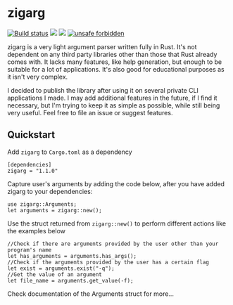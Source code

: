 # zigarg

[![Build status](https://travis-ci.com/aldrinzigmundv/zigarg.svg?branch=master)](https://app.travis-ci.com/github/aldrinzigmundv/zigarg) [![](https://img.shields.io/crates/v/zigarg.svg)](https://crates.io/crates/zigarg) [![](https://docs.rs/zigarg/badge.svg)](https://docs.rs/zigarg)
[![unsafe forbidden](https://img.shields.io/badge/unsafe-forbidden-success.svg)](https://github.com/rust-secure-code/safety-dance/)

zigarg is a very light argument parser written fully in Rust. It's not dependent on any third party libraries other than those that Rust already comes with. It lacks many features, like help generation, but enough to be suitable for a lot of applications. It's also good for educational purposes as it isn't very complex.

I decided to publish the library after using it on several private CLI applications I made. I may add additional features in the future, if I find it necessary, but I'm trying to keep it as simple as possible, while still being very useful. Feel free to file an issue or suggest features.

## Quickstart
Add `zigarg` to `Cargo.toml` as a dependency
```
[dependencies]
zigarg = "1.1.0"
```
Capture user's arguments by adding the code below, after you have added zigarg to your dependencies:
```ignore
use zigarg::Arguments;
let arguments = zigarg::new();
```
Use the struct returned from `zigarg::new()` to perform different actions like the examples below
```ignore
//Check if there are arguments provided by the user other than your program's name
let has_arguments = arguments.has_args();
//Check if the arguments provided by the user has a certain flag
let exist = arguments.exist("-q");
//Get the value of an argument
let file_name = arguments.get_value(-f);
```
Check documentation of the Arguments struct for more...